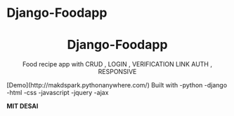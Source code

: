 # Django-Foodapp
<h1 align="center">Django-Foodapp</h1>
<p align="center">Food recipe app with CRUD , LOGIN , VERIFICATION LINK AUTH , RESPONSIVE </p>
[Demo](http://makdspark.pythonanywhere.com/)
Built with
-python
-django
-html
-css
-javascript
-jquery
-ajax

**MIT DESAI**

